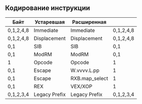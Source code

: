 ## Кодирование инструкции
|Байт     |Устаревшая   |Расширенная   |         |
|---------|-------------|--------------|---------|
|0,1,2,4,8|Immediate    |Immediate     |0,1,2,4,8|
|0,1,2,4,8|Displacement |Displacement  |0,1,2,4,8|
|0,1      |SIB          |SIB           |0,1      |
|0,1      |ModRM        |ModRM         |0,1      |
|1        |Opcode       |Opcode        |1        |
|0,1      |Escape       |W.vvvv.L.pp   |1        |
|0,1      |Escape       |RXB.map_select|1        |
|0,1      |REX          |VEX/XOP       |1        |
|0,1,2,3,4|Legacy Prefix|Legacy Prefix |0,1,2,3,4|
